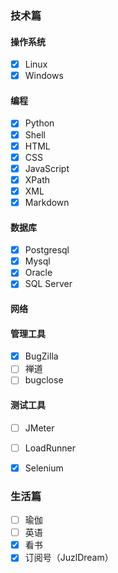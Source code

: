 ### 技术篇

#### 操作系统

- [x] Linux
- [x] Windows

#### 编程

- [x] Python
- [x] Shell
- [x] HTML
- [x] CSS
- [x] JavaScript 
- [x] XPath
- [x] XML
- [x] Markdown

#### 数据库

- [x] Postgresql
- [x] Mysql
- [x] Oracle
- [x] SQL Server

#### 网络

#### 管理工具

- [x] BugZilla
- [ ] 禅道
- [ ] bugclose

#### 测试工具

- [ ] JMeter
- [ ] LoadRunner
- [x] Selenium


### 生活篇

- [ ] 瑜伽
- [ ] 英语
- [x] 看书
- [x] 订阅号（JuzlDream）
